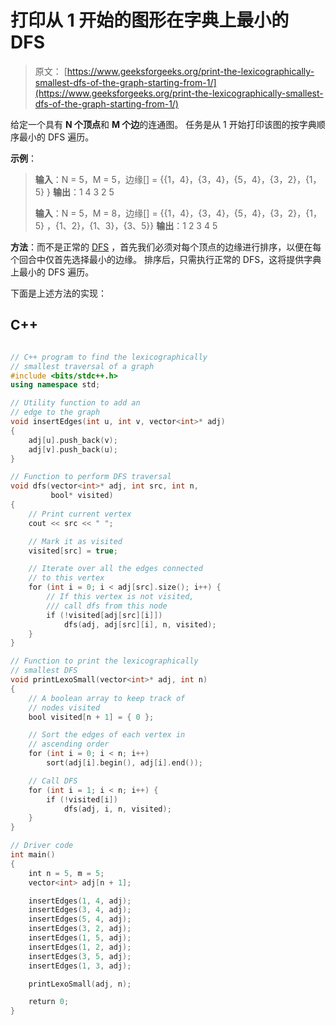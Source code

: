 # 打印从 1 开始的图形在字典上最小的 DFS

> 原文： [https://www.geeksforgeeks.org/print-the-lexicographically-smallest-dfs-of-the-graph-starting-from-1/](https://www.geeksforgeeks.org/print-the-lexicographically-smallest-dfs-of-the-graph-starting-from-1/)

给定一个具有 **N 个顶点**和 **M 个边**的连通图。 任务是从 1 开始打印该图的按字典顺序最小的 DFS 遍历。

**示例**：

> **输入**：N = 5，M = 5，边缘[] = {{1，4}，{3，4}，{5，4}，{3，2}，{1，5} }
> **输出**：1 4 3 2 5
> 
> **输入**：N = 5，M = 8，边缘[] = {{1，4}，{3，4}，{5，4}，{3，2}，{1，5} ，{1、2}，{1、3}，{3、5}}
> **输出**：1 2 3 4 5

**方法**：而不是正常的 [DFS](http://www.geeksforgeeks.org/depth-first-traversal-for-a-graph/) ，首先我们必须对每个顶点的边缘进行排序，以便在每个回合中仅首先选择最小的边缘。 排序后，只需执行正常的 DFS，这将提供字典上最小的 DFS 遍历。

下面是上述方法的实现：

## C++

```cpp

// C++ program to find the lexicographically 
// smallest traversal of a graph 
#include <bits/stdc++.h> 
using namespace std; 

// Utility function to add an 
// edge to the graph 
void insertEdges(int u, int v, vector<int>* adj) 
{ 
    adj[u].push_back(v); 
    adj[v].push_back(u); 
} 

// Function to perform DFS traversal 
void dfs(vector<int>* adj, int src, int n, 
         bool* visited) 
{ 
    // Print current vertex 
    cout << src << " "; 

    // Mark it as visited 
    visited[src] = true; 

    // Iterate over all the edges connected 
    // to this vertex 
    for (int i = 0; i < adj[src].size(); i++) { 
        // If this vertex is not visited, 
        /// call dfs from this node 
        if (!visited[adj[src][i]]) 
            dfs(adj, adj[src][i], n, visited); 
    } 
} 

// Function to print the lexicographically 
// smallest DFS 
void printLexoSmall(vector<int>* adj, int n) 
{ 
    // A boolean array to keep track of 
    // nodes visited 
    bool visited[n + 1] = { 0 }; 

    // Sort the edges of each vertex in 
    // ascending order 
    for (int i = 0; i < n; i++) 
        sort(adj[i].begin(), adj[i].end()); 

    // Call DFS 
    for (int i = 1; i < n; i++) { 
        if (!visited[i]) 
            dfs(adj, i, n, visited); 
    } 
} 

// Driver code 
int main() 
{ 
    int n = 5, m = 5; 
    vector<int> adj[n + 1]; 

    insertEdges(1, 4, adj); 
    insertEdges(3, 4, adj); 
    insertEdges(5, 4, adj); 
    insertEdges(3, 2, adj); 
    insertEdges(1, 5, adj); 
    insertEdges(1, 2, adj); 
    insertEdges(3, 5, adj); 
    insertEdges(1, 3, adj); 

    printLexoSmall(adj, n); 

    return 0; 
} 

```